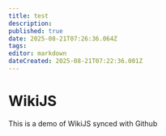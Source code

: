 ```yaml
---
title: test
description: 
published: true
date: 2025-08-21T07:26:36.064Z
tags: 
editor: markdown
dateCreated: 2025-08-21T07:22:36.001Z
---
```


# WikiJS
This is a demo of WikiJS synced with Github
